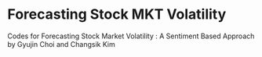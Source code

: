 # Forecasting Stock MKT Volatility
Codes for Forecasting Stock Market Volatility : A Sentiment Based Approach by Gyujin Choi and Changsik Kim



